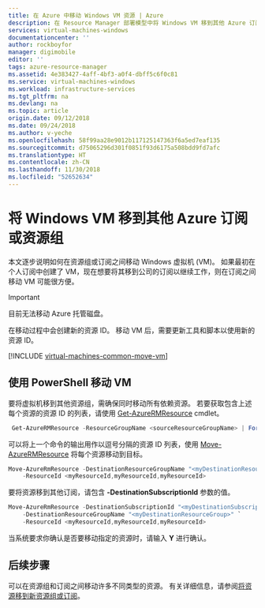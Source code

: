 ```yaml
---
title: 在 Azure 中移动 Windows VM 资源 | Azure
description: 在 Resource Manager 部署模型中将 Windows VM 移到其他 Azure 订阅或资源组。
services: virtual-machines-windows
documentationcenter: ''
author: rockboyfor
manager: digimobile
editor: ''
tags: azure-resource-manager
ms.assetid: 4e383427-4aff-4bf3-a0f4-dbff5c6f0c81
ms.service: virtual-machines-windows
ms.workload: infrastructure-services
ms.tgt_pltfrm: na
ms.devlang: na
ms.topic: article
origin.date: 09/12/2018
ms.date: 09/24/2018
ms.author: v-yeche
ms.openlocfilehash: 58f99aa28e9012b117125147363f6a5ed7eaf135
ms.sourcegitcommit: d75065296d301f0851f93d6175a508bdd9fd7afc
ms.translationtype: HT
ms.contentlocale: zh-CN
ms.lasthandoff: 11/30/2018
ms.locfileid: "52652634"
---
```

# <a name="move-a-windows-vm-to-another-azure-subscription-or-resource-group"></a>将 Windows VM 移到其他 Azure 订阅或资源组
本文逐步说明如何在资源组或订阅之间移动 Windows 虚拟机 (VM)。 如果最初在个人订阅中创建了 VM，现在想要将其移到公司的订阅以继续工作，则在订阅之间移动 VM 可能很方便。

> [!IMPORTANT]
>目前无法移动 Azure 托管磁盘。 
>
>在移动过程中会创建新的资源 ID。 移动 VM 后，需要更新工具和脚本以使用新的资源 ID。 
> 
> 

[!INCLUDE [virtual-machines-common-move-vm](../../../includes/virtual-machines-common-move-vm.md)]

## <a name="use-powershell-to-move-a-vm"></a>使用 PowerShell 移动 VM

要将虚拟机移到其他资源组，需确保同时移动所有依赖资源。 若要获取包含上述每个资源的资源 ID 的列表，请使用 [Get-AzureRMResource](https://docs.microsoft.com/powershell/module/azurerm.resources/get-azurermresource) cmdlet。

```PowerShell
 Get-AzureRMResource -ResourceGroupName <sourceResourceGroupName> | Format-table -Property ResourceId 
```

可以将上一个命令的输出用作以逗号分隔的资源 ID 列表，使用 [Move-AzureRMResource](https://docs.microsoft.com/powershell/module/azurerm.resources/move-azurermresource) 将每个资源移动到目标。 

```PowerShell
Move-AzureRmResource -DestinationResourceGroupName "<myDestinationResourceGroup>" `
    -ResourceId <myResourceId,myResourceId,myResourceId>
```

要将资源移到其他订阅，请包含 **-DestinationSubscriptionId** 参数的值。 

```PowerShell
Move-AzureRmResource -DestinationSubscriptionId "<myDestinationSubscriptionID>" `
    -DestinationResourceGroupName "<myDestinationResourceGroup>" `
    -ResourceId <myResourceId,myResourceId,myResourceId>
```

当系统要求你确认是否要移动指定的资源时，请输入 **Y** 进行确认。

## <a name="next-steps"></a>后续步骤
可以在资源组和订阅之间移动许多不同类型的资源。 有关详细信息，请参阅[将资源移到新资源组或订阅](../../resource-group-move-resources.md)。
<!-- Update_Description: update meta properties, wording update -->